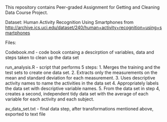This repository contains Peer-graded Assignment for Getting and Cleaning Data Course Project. 

Dataset: Human Activity Recognition Using Smartphones from http://archive.ics.uci.edu/dataset/240/human+activity+recognition+using+smartphones

Files:

  Codebook.md - code book containg a descirption of variables, data and steps taken to clean up the data set
  
  run_analysis.R - script that performs 5 steps:
    1. Merges the training and the test sets to create one data set.
    2. Extracts only the measurements on the mean and standard deviation for each measurement. 
    3. Uses descriptive activity names to name the activities in the data set
    4. Appropriately labels the data set with descriptive variable names. 
    5. From the data set in step 4, creates a second, independent tidy data set with the average of each variable for each activity and each subject.
    
  av_data_set.txt - final data step, after transformations mentioned above, exported to text file
